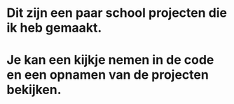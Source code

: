 # Dit zijn een paar school projecten die ik heb gemaakt. 
# Je kan een kijkje nemen in de code en een opnamen van de projecten bekijken.
